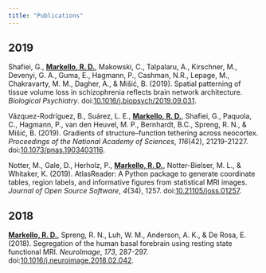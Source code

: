 ```yaml
---
title: "Publications"
---
```


## 2019

Shafiei, G., <span style="text-decoration:underline">**Markello, R. D.**</span>, Makowski, C., Talpalaru, A., Kirschner, M., Devenyi, G. A., Guma, E., Hagmann, P., Cashman, N.R., Lepage, M., Chakravarty, M. M., Dagher, A., & Mišić, B. (2019). Spatial patterning of tissue volume loss in schizophrenia reflects brain network architecture. *Biological Psychiatry*. doi:[10.1016/j.biopsych/2019.09.031](https://doi.org/10.1016/j.biopsych.2019.09.031).

Vázquez-Rodríguez, B., Suárez, L. E., <span style="text-decoration:underline">**Markello, R. D.**</span>, Shafiei, G., Paquola, C., Hagmann, P., van den Heuvel, M. P., Bernhardt, B.C., Spreng, R. N., & Mišić, B. (2019). Gradients of structure–function tethering across neocortex. *Proceedings of the National Academy of Sciences*, *116*(42), 21219-21227. doi:[10.1073/pnas.1903403116](https://doi.org/10.1073/pnas.1903403116).

Notter, M., Gale, D., Herholz, P., <span style="text-decoration:underline">**Markello, R. D.**</span>, Notter-Bielser, M. L., & Whitaker, K. (2019). AtlasReader: A Python package to generate coordinate tables, region labels, and informative figures from statistical MRI images. *Journal of Open Source Software*, *4*(34), 1257. doi:[10.21105/joss.01257](https://doi.org/10.21105/joss.01257).

## 2018

<span style="text-decoration:underline">**Markello, R. D.**</span>, Spreng, R. N., Luh, W. M., Anderson, A. K., & De Rosa, E. (2018). Segregation of the human basal forebrain using resting state functional MRI. *NeuroImage*, *173*, 287-297. doi:[10.1016/j.neuroimage.2018.02.042](https://doi.org/10.1016/j.neuroimage.2018.02.042).
